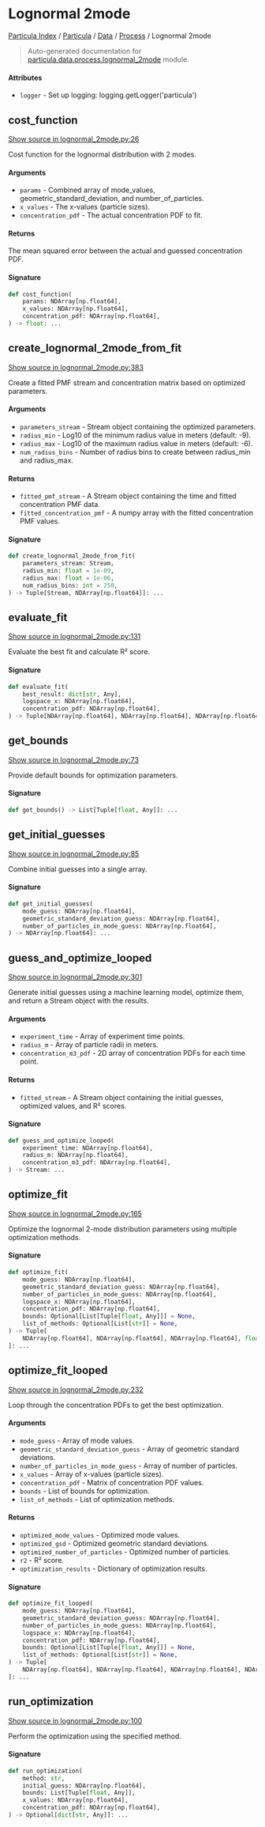 # Lognormal 2mode

[Particula Index](../../../README.md#particula-index) / [Particula](../../index.md#particula) / [Data](../index.md#data) / [Process](./index.md#process) / Lognormal 2mode

> Auto-generated documentation for [particula.data.process.lognormal_2mode](https://github.com/Gorkowski/particula/blob/main/particula/data/process/lognormal_2mode.py) module.

#### Attributes

- `logger` - Set up logging: logging.getLogger('particula')


## cost_function

[Show source in lognormal_2mode.py:26](https://github.com/Gorkowski/particula/blob/main/particula/data/process/lognormal_2mode.py#L26)

Cost function for the lognormal distribution with 2 modes.

#### Arguments

- `params` - Combined array of mode_values, geometric_standard_deviation,
    and number_of_particles.
- `x_values` - The x-values (particle sizes).
- `concentration_pdf` - The actual concentration PDF to fit.

#### Returns

The mean squared error between the actual and guessed concentration
    PDF.

#### Signature

```python
def cost_function(
    params: NDArray[np.float64],
    x_values: NDArray[np.float64],
    concentration_pdf: NDArray[np.float64],
) -> float: ...
```



## create_lognormal_2mode_from_fit

[Show source in lognormal_2mode.py:383](https://github.com/Gorkowski/particula/blob/main/particula/data/process/lognormal_2mode.py#L383)

Create a fitted PMF stream and concentration matrix based on
optimized parameters.

#### Arguments

- `parameters_stream` - Stream object containing the optimized parameters.
- `radius_min` - Log10 of the minimum radius value in meters (default: -9).
- `radius_max` - Log10 of the maximum radius value in meters (default: -6).
- `num_radius_bins` - Number of radius bins to create between radius_min
    and radius_max.

#### Returns

- `fitted_pmf_stream` - A Stream object containing the time and fitted
    concentration PMF data.
- `fitted_concentration_pmf` - A numpy array with the fitted
    concentration PMF values.

#### Signature

```python
def create_lognormal_2mode_from_fit(
    parameters_stream: Stream,
    radius_min: float = 1e-09,
    radius_max: float = 1e-06,
    num_radius_bins: int = 250,
) -> Tuple[Stream, NDArray[np.float64]]: ...
```



## evaluate_fit

[Show source in lognormal_2mode.py:131](https://github.com/Gorkowski/particula/blob/main/particula/data/process/lognormal_2mode.py#L131)

Evaluate the best fit and calculate R² score.

#### Signature

```python
def evaluate_fit(
    best_result: dict[str, Any],
    logspace_x: NDArray[np.float64],
    concentration_pdf: NDArray[np.float64],
) -> Tuple[NDArray[np.float64], NDArray[np.float64], NDArray[np.float64], float]: ...
```



## get_bounds

[Show source in lognormal_2mode.py:73](https://github.com/Gorkowski/particula/blob/main/particula/data/process/lognormal_2mode.py#L73)

Provide default bounds for optimization parameters.

#### Signature

```python
def get_bounds() -> List[Tuple[float, Any]]: ...
```



## get_initial_guesses

[Show source in lognormal_2mode.py:85](https://github.com/Gorkowski/particula/blob/main/particula/data/process/lognormal_2mode.py#L85)

Combine initial guesses into a single array.

#### Signature

```python
def get_initial_guesses(
    mode_guess: NDArray[np.float64],
    geometric_standard_deviation_guess: NDArray[np.float64],
    number_of_particles_in_mode_guess: NDArray[np.float64],
) -> NDArray[np.float64]: ...
```



## guess_and_optimize_looped

[Show source in lognormal_2mode.py:301](https://github.com/Gorkowski/particula/blob/main/particula/data/process/lognormal_2mode.py#L301)

Generate initial guesses using a machine learning model, optimize them,
and return a Stream object with the results.

#### Arguments

- `experiment_time` - Array of experiment time points.
- `radius_m` - Array of particle radii in meters.
- `concentration_m3_pdf` - 2D array of concentration PDFs for each
    time point.

#### Returns

- `fitted_stream` - A Stream object containing the initial guesses,
    optimized values, and R² scores.

#### Signature

```python
def guess_and_optimize_looped(
    experiment_time: NDArray[np.float64],
    radius_m: NDArray[np.float64],
    concentration_m3_pdf: NDArray[np.float64],
) -> Stream: ...
```



## optimize_fit

[Show source in lognormal_2mode.py:165](https://github.com/Gorkowski/particula/blob/main/particula/data/process/lognormal_2mode.py#L165)

Optimize the lognormal 2-mode distribution parameters using multiple
optimization methods.

#### Signature

```python
def optimize_fit(
    mode_guess: NDArray[np.float64],
    geometric_standard_deviation_guess: NDArray[np.float64],
    number_of_particles_in_mode_guess: NDArray[np.float64],
    logspace_x: NDArray[np.float64],
    concentration_pdf: NDArray[np.float64],
    bounds: Optional[List[Tuple[float, Any]]] = None,
    list_of_methods: Optional[List[str]] = None,
) -> Tuple[
    NDArray[np.float64], NDArray[np.float64], NDArray[np.float64], float, dict[str, Any]
]: ...
```



## optimize_fit_looped

[Show source in lognormal_2mode.py:232](https://github.com/Gorkowski/particula/blob/main/particula/data/process/lognormal_2mode.py#L232)

Loop through the concentration PDFs to get the best optimization.

#### Arguments

- `mode_guess` - Array of mode values.
- `geometric_standard_deviation_guess` - Array of geometric standard
    deviations.
- `number_of_particles_in_mode_guess` - Array of number of particles.
- `x_values` - Array of x-values (particle sizes).
- `concentration_pdf` - Matrix of concentration PDF values.
- `bounds` - List of bounds for optimization.
- `list_of_methods` - List of optimization methods.

#### Returns

- `optimized_mode_values` - Optimized mode values.
- `optimized_gsd` - Optimized geometric standard deviations.
- `optimized_number_of_particles` - Optimized number of particles.
- `r2` - R² score.
- `optimization_results` - Dictionary of optimization results.

#### Signature

```python
def optimize_fit_looped(
    mode_guess: NDArray[np.float64],
    geometric_standard_deviation_guess: NDArray[np.float64],
    number_of_particles_in_mode_guess: NDArray[np.float64],
    logspace_x: NDArray[np.float64],
    concentration_pdf: NDArray[np.float64],
    bounds: Optional[List[Tuple[float, Any]]] = None,
    list_of_methods: Optional[List[str]] = None,
) -> Tuple[
    NDArray[np.float64], NDArray[np.float64], NDArray[np.float64], NDArray[np.float64]
]: ...
```



## run_optimization

[Show source in lognormal_2mode.py:100](https://github.com/Gorkowski/particula/blob/main/particula/data/process/lognormal_2mode.py#L100)

Perform the optimization using the specified method.

#### Signature

```python
def run_optimization(
    method: str,
    initial_guess: NDArray[np.float64],
    bounds: List[Tuple[float, Any]],
    x_values: NDArray[np.float64],
    concentration_pdf: NDArray[np.float64],
) -> Optional[dict[str, Any]]: ...
```

